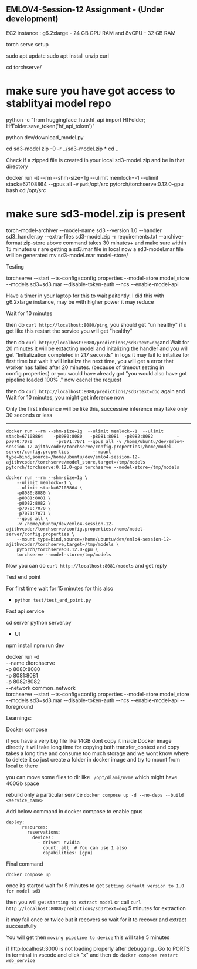 ## EMLOV4-Session-12 Assignment - (Under development)


EC2 instance : g6.2xlarge - 24 GB GPU RAM and 8vCPU - 32 GB RAM

torch serve setup

sudo apt update
sudo apt install unzip curl

cd torchserve/
# make sure you have got access to stablityai model repo
python -c "from huggingface_hub.hf_api import HfFolder; HfFolder.save_token('hf_api_token')"

python dev/download_model.py

cd sd3-model
zip -0 -r ../sd3-model.zip *
cd ..

Check if a zipped file is created in your local sd3-model.zip and be in that directory

docker run -it --rm --shm-size=1g --ulimit memlock=-1 --ulimit stack=67108864 --gpus all -v `pwd`:/opt/src pytorch/torchserve:0.12.0-gpu bash
cd /opt/src
# make sure sd3-model.zip is present

torch-model-archiver --model-name sd3 --version 1.0 --handler sd3_handler.py --extra-files sd3-model.zip -r requirements.txt --archive-format zip-store
above command takes 30 minutes+ and make sure within 15 minutes u r are getting a sd3.mar file in local
now a sd3-model.mar file will be generated
mv sd3-model.mar model-store/

Testing


torchserve --start --ts-config=config.properties --model-store model_store --models sd3=sd3.mar --disable-token-auth --ncs --enable-model-api 

Have a timer in your laptop for this to wait paitently. I did this with g6.2xlarge instance, may be with higher power it may reduce

Wait for 10 minutes

then do `curl http://localhost:8080/ping`, you should get  "un healthy" if u get like this restart the service you will get "healthy"

then do `curl http://localhost:8080/predictions/sd3?text=dog`and Wait for 20 minutes it will be extacting model and initalizing the handler and you will get "Initialization completed in 217 seconds" in logs it may fail to initalize for first time but wait it will initalize the next time,  you will get a error that worker has failed after 20 minutes. (because of timeout setting in config.properties) or you would have already got "you would also have got pipeline loaded 100% ." now cacnel the request

then do `curl http://localhost:8080/predictions/sd3?text=dog` again and Wait for 10 minutes, you might get inference now

Only the first inference will be like this, successive inference may take only 30 seconds or less


-------------------------



```
docker run --rm --shm-size=1g  --ulimit memlock=-1  --ulimit stack=67108864    -p8080:8080   -p8081:8081  -p8082:8082         -p7070:7070         -p7071:7071 --gpus all -v /home/ubuntu/dev/emlo4-session-12-ajithvcoder/torchserve/config.properties:/home/model-server/config.properties         --mount type=bind,source=/home/ubuntu/dev/emlo4-session-12-ajithvcoder/torchserve/model_store,target=/tmp/models pytorch/torchserve:0.12.0-gpu torchserve --model-store=/tmp/models
```

```
docker run --rm --shm-size=1g \
    --ulimit memlock=-1 \
    --ulimit stack=67108864 \
    -p8080:8080 \
    -p8081:8081 \
    -p8082:8082 \
    -p7070:7070 \
    -p7071:7071 \
    --gpus all \
    -v /home/ubuntu/dev/emlo4-session-12-ajithvcoder/torchserve/config.properties:/home/model-server/config.properties \
    --mount type=bind,source=/home/ubuntu/dev/emlo4-session-12-ajithvcoder/torchserve,target=/tmp/models \
    pytorch/torchserve:0.12.0-gpu \
    torchserve --model-store=/tmp/models
```

Now you can do `curl http://localhost:8081/models` and get reply

Test end point

For first time wait for 15 minutes for this also

- `python test/test_end_point.py`

Fast api service

cd server
python server.py

- UI

npm install
npm run dev





docker run -d \
  --name dtorchserve \
  -p 8080:8080 \
  -p 8081:8081 \
  -p 8082:8082 \
  --network common_network \
  torchserve --start --ts-config=config.properties --model-store model_store --models sd3=sd3.mar --disable-token-auth --ncs --enable-model-api --foreground

Learnings:

Docker compose

if you have a very big file like 14GB dont copy it inside Docker image directly it will take long time for copying both transfer_context and copy takes a long time and consume too much storage and we wont know where to delete it
so just create a folder in docker image and try to mount from local to there

you can move some files to dir like ` /opt/dlami/nvme` which might have 400Gb space

rebuild only a particular service
`docker compose up -d --no-deps --build <service_name>`

Add below command in docker compose to enable gpus
```
deploy:
      resources:
        reservations:
          devices:
            - driver: nvidia
              count: all  # You can use 1 also
              capabilities: [gpu]
```


Final command

`docker compose up`

once its started wait for 5 minutes to get `Setting default version to 1.0 for model sd3`

then you will get `starting to extract model` or call `curl http://localhost:8080/predictions/sd3?text=dog`
5 minutes for extraction

it may fail once or twice but it recovers so wait for it to recover and extract successfully

You will get then `moving pipeline to device`
this will take 5 minutes

if http:localhost:3000 is not loading properly after debugging . Go to PORTS in terminal in vscode and click "x" and then do `docker compose restart web_service`



